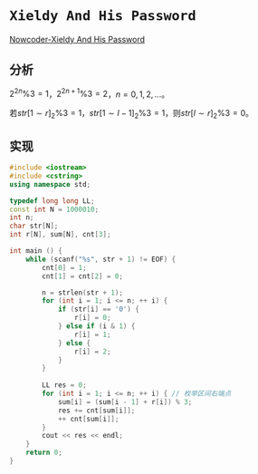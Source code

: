 # `Xieldy And His Password`

[Nowcoder-Xieldy And His Password](https://ac.nowcoder.com/acm/contest/107/E?&headNav=www)

## 分析

$2^{2n} \% 3 = 1$，$2^{2n+1} \% 3=2$，$n=0,1,2,...$。

若$str[1 \sim r]_2 \% 3 = 1$，$str[1 \sim l-1]_2 \% 3 = 1$，则$str[l \sim r]_2 \% 3 = 0$。

## 实现

```cpp {13}
#include <iostream>
#include <cstring>
using namespace std;

typedef long long LL;
const int N = 1000010;
int n;
char str[N];
int r[N], sum[N], cnt[3];

int main () {
    while (scanf("%s", str + 1) != EOF) {
        cnt[0] = 1;
        cnt[1] = cnt[2] = 0;

        n = strlen(str + 1);
        for (int i = 1; i <= n; ++ i) {
            if (str[i] == '0') {
                r[i] = 0;
            } else if (i & 1) {
                r[i] = 1;
            } else {
                r[i] = 2;
            }
        }
        
        LL res = 0;
        for (int i = 1; i <= n; ++ i) { // 枚举区间右端点
            sum[i] = (sum[i - 1] + r[i]) % 3;
            res += cnt[sum[i]];
            ++ cnt[sum[i]];
        }
        cout << res << endl;
    }
    return 0;
}
```

